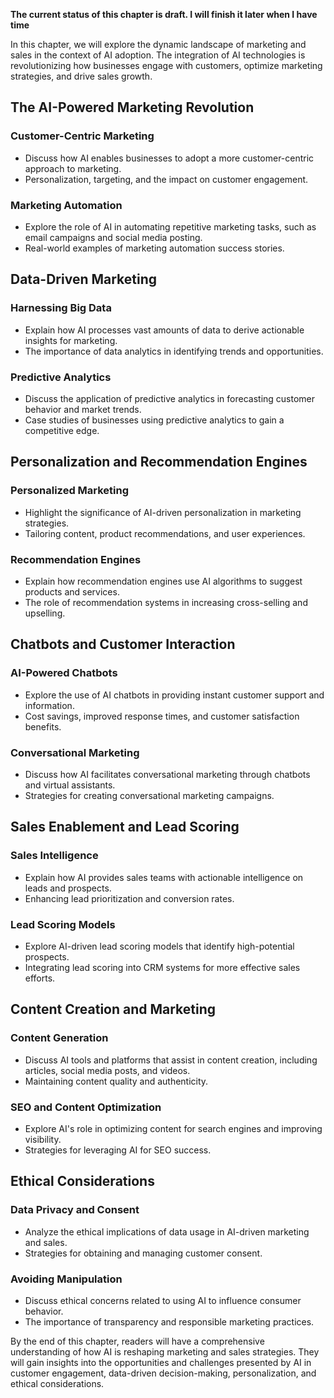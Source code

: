 **The current status of this chapter is draft. I will finish it later when I have time**

In this chapter, we will explore the dynamic landscape of marketing and sales in the context of AI adoption. The integration of AI technologies is revolutionizing how businesses engage with customers, optimize marketing strategies, and drive sales growth.

The AI-Powered Marketing Revolution
-----------------------------------

### Customer-Centric Marketing

* Discuss how AI enables businesses to adopt a more customer-centric approach to marketing.
* Personalization, targeting, and the impact on customer engagement.

### Marketing Automation

* Explore the role of AI in automating repetitive marketing tasks, such as email campaigns and social media posting.
* Real-world examples of marketing automation success stories.

Data-Driven Marketing
---------------------

### Harnessing Big Data

* Explain how AI processes vast amounts of data to derive actionable insights for marketing.
* The importance of data analytics in identifying trends and opportunities.

### Predictive Analytics

* Discuss the application of predictive analytics in forecasting customer behavior and market trends.
* Case studies of businesses using predictive analytics to gain a competitive edge.

Personalization and Recommendation Engines
------------------------------------------

### Personalized Marketing

* Highlight the significance of AI-driven personalization in marketing strategies.
* Tailoring content, product recommendations, and user experiences.

### Recommendation Engines

* Explain how recommendation engines use AI algorithms to suggest products and services.
* The role of recommendation systems in increasing cross-selling and upselling.

Chatbots and Customer Interaction
---------------------------------

### AI-Powered Chatbots

* Explore the use of AI chatbots in providing instant customer support and information.
* Cost savings, improved response times, and customer satisfaction benefits.

### Conversational Marketing

* Discuss how AI facilitates conversational marketing through chatbots and virtual assistants.
* Strategies for creating conversational marketing campaigns.

Sales Enablement and Lead Scoring
---------------------------------

### Sales Intelligence

* Explain how AI provides sales teams with actionable intelligence on leads and prospects.
* Enhancing lead prioritization and conversion rates.

### Lead Scoring Models

* Explore AI-driven lead scoring models that identify high-potential prospects.
* Integrating lead scoring into CRM systems for more effective sales efforts.

Content Creation and Marketing
------------------------------

### Content Generation

* Discuss AI tools and platforms that assist in content creation, including articles, social media posts, and videos.
* Maintaining content quality and authenticity.

### SEO and Content Optimization

* Explore AI's role in optimizing content for search engines and improving visibility.
* Strategies for leveraging AI for SEO success.

Ethical Considerations
----------------------

### Data Privacy and Consent

* Analyze the ethical implications of data usage in AI-driven marketing and sales.
* Strategies for obtaining and managing customer consent.

### Avoiding Manipulation

* Discuss ethical concerns related to using AI to influence consumer behavior.
* The importance of transparency and responsible marketing practices.

By the end of this chapter, readers will have a comprehensive understanding of how AI is reshaping marketing and sales strategies. They will gain insights into the opportunities and challenges presented by AI in customer engagement, data-driven decision-making, personalization, and ethical considerations.
